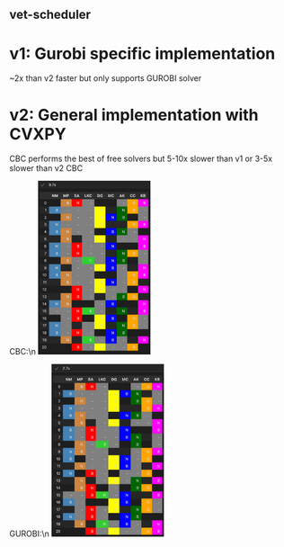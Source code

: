 ## vet-scheduler
# v1: Gurobi specific implementation
~2x than v2 faster but only supports GUROBI solver

# v2: General implementation with CVXPY
CBC performs the best of free solvers but 5-10x slower than v1 or 3-5x slower than v2 CBC

CBC:\n
<img src="./doc/ex1_cbc_solution.png" alt="gurobi" width="200"/>

GUROBI:\n
<img src="./doc/ex1_gurobi_solution.png" alt="gurobi" width="200"/>